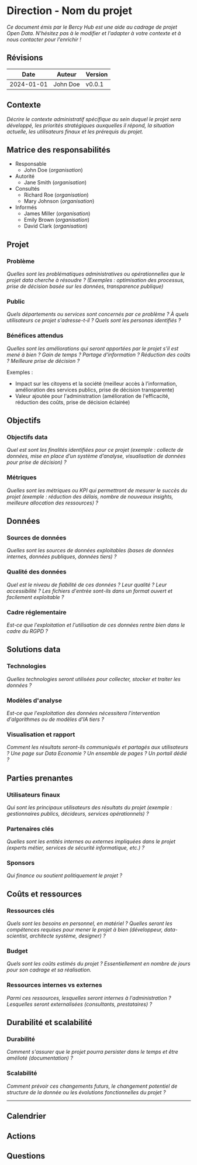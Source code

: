 # Direction - Nom du projet

*Ce document émis par le Bercy Hub est une aide au cadrage de projet Open Data. N'hésitez pas à le modifier et l'adapter
à votre contexte et à nous contacter pour l'enrichir !*

## Révisions

| **Date**   | **Auteur** | **Version** |
| ---------- | ---------- | ----------- |
| 2024-01-01 | John Doe   | v0.0.1      |

## Contexte

_Décrire le contexte administratif spécifique au sein duquel le projet sera développé, les priorités stratégiques_
_auxquelles il répond, la situation actuelle, les utilisateurs finaux et les prérequis du projet._

## Matrice des responsabilités

- Responsable
  - John Doe (*organisation*)
- Autorité
  - Jane Smith (*organisation*)
- Consultés
  - Richard Roe (*organisation*)
  - Mary Johnson (*organisation*)
- Informés
  - James Miller (*organisation*)
  - Emily Brown (*organisation*)
  - David Clark (*organisation*)

## Projet

### Problème

*Quelles sont les problématiques administratives ou opérationnelles que le projet data cherche à résoudre ? (Exemples :
optimisation des processus, prise de décision basée sur les données, transparence publique)*

### Public

*Quels départements ou services sont concernés par ce problème ? À quels utilisateurs ce projet s'adresse-t-il ? Quels
sont les personas identifiés ?*

### Bénéfices attendus

*Quelles sont les améliorations qui seront apportées par le projet s'il est mené à bien ? Gain de temps ? Partage
d'information ? Réduction des coûts ? Meilleure prise de décision ?*

Exemples :

- Impact sur les citoyens et la société (meilleur accès à l’information, amélioration des services publics, prise de
  décision transparente)
- Valeur ajoutée pour l'administration (amélioration de l'efficacité, réduction des coûts, prise de décision éclairée)

## Objectifs

### Objectifs data

*Quel est sont les finalités identifiées pour ce projet (exemple : collecte de données, mise en place d’un système
d’analyse, visualisation de données pour prise de décision) ?*

### Métriques

*Quelles sont les métriques ou KPI qui permettront de mesurer le succès du projet (exemple : réduction des délais,
nombre de nouveaux insights, meilleure allocation des ressources) ?*

## Données

### Sources de données

*Quelles sont les sources de données exploitables (bases de données internes, données publiques, données tiers) ?*

### Qualité des données

*Quel est le niveau de fiabilité de ces données ? Leur qualité ? Leur accessibilité ? Les fichiers d'entrée sont-ils
dans un format ouvert et facilement exploitable ?*

### Cadre réglementaire

*Est-ce que l'exploitation et l'utilisation de ces données rentre bien dans le cadre du RGPD ?*

## Solutions data

### Technologies

*Quelles technologies seront utilisées pour collecter, stocker et traiter les données ?*

### Modèles d'analyse

*Est-ce que l'exploitation des données nécessitera l'intervention d'algorithmes ou de modèles d'IA tiers ?*

### Visualisation et rapport

*Comment les résultats seront-ils communiqués et partagés aux utilisateurs ? Une page sur Data Economie ? Un ensemble de
pages ? Un portail dédié ?*

## Parties prenantes

### Utilisateurs finaux

*Qui sont les principaux utilisateurs des résultats du projet (exemple : gestionnaires publics, décideurs, services
opérationnels) ?*

### Partenaires clés

*Quelles sont les entités internes ou externes impliquées dans le projet (experts métier, services de sécurité
informatique, etc.) ?*

### Sponsors

*Qui finance ou soutient politiquement le projet ?*

## Coûts et ressources

### Ressources clés

*Quels sont les besoins en personnel, en matériel ? Quelles seront les compétences requises pour mener le projet à bien
(développeur, data-scientist, architecte système, designer) ?*

### Budget

*Quels sont les coûts estimés du projet ? Essentiellement en nombre de jours pour son cadrage et sa réalisation.*

### Ressources internes vs externes

*Parmi ces ressources, lesquelles seront internes à l'administration ? Lesquelles seront externalisées (consultants,
prestataires) ?*

## Durabilité et scalabilité

### Durabilité

*Comment s'assurer que le projet pourra persister dans le temps et être amélioté (documentation) ?*

### Scalabilité

*Comment prévoir ces changements futurs, le changement potentiel de structure de la donnée ou les évolutions
fonctionnelles du projet ?*

______________________________________________________________________

## Calendrier

## Actions

## Questions
